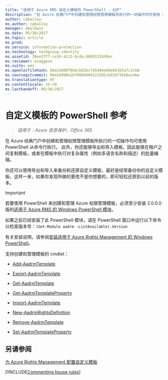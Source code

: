 ```yaml
---
title: "适用于 Azure RMS 自定义模板的 PowerShell - AIP"
description: "在 Azure 经典门户中创建和管理权限管理模板所执行的一切操作均可使用 PowerShell 从命令行执行。 此外，你还能够导出和导入模板，因此能够在租户之间复制模板，或者在模板中执行对复杂属性（例如多语言名称和描述）的批量编辑。"
author: cabailey
ms.author: cabailey
manager: mbaldwin
ms.date: 05/30/2017
ms.topic: article
ms.prod: 
ms.service: information-protection
ms.technology: techgroup-identity
ms.assetid: 30ee2f77-ce16-4113-bcda-6089131849ec
ms.reviewer: esaggese
ms.suite: ems
ms.openlocfilehash: 8da24d00f6b6cb62bc745404e68e691b5afc2cb8
ms.sourcegitcommit: 04eb4990e2bf0004684221592cb93df35e6acebe
ms.translationtype: HT
ms.contentlocale: zh-CN
ms.lasthandoff: 06/30/2017
---
```

<a id="powershell-reference-for-custom-templates" class="xliff"></a>

# 自定义模板的 PowerShell 参考

>*适用于：Azure 信息保护、Office 365*

在 Azure 经典门户中创建和管理权限管理模板所执行的一切操作均可使用 PowerShell 从命令行执行。 此外，你还能够导出和导入模板，因此能够在租户之间复制模板，或者在模板中执行对复杂属性（例如多语言名称和描述）的批量编辑。

你还可以使用导出和导入来备份和还原自定义模板，最好是经常备份你的自定义模板，这样一来，如果你发现所做的更改不是你想要的，即可轻松还原到以前的版本。

> [!IMPORTANT]
> 若要使用 PowerShell 来创建和管理 Azure 权限管理模板，必须至少安装 2.0.0.0 版的[适用于 Azure RMS 的 Windows PowerShell 模块](https://go.microsoft.com/fwlink/?LinkId=257721)。
> 
> 如果之前已经安装了此 PowerShell 模块，请在 PowerShell 窗口中运行以下命令以检查版本号：`(Get-Module aadrm -ListAvailable).Version`

有关安装说明，请参阅[安装适用于 Azure Rights Management 的 Windows PowerShell](install-powershell.md)。

支持创建和管理模板的 cmdlet：

- [Add-AadrmTemplate](/powershell/module/aadrm/add-aadrmtemplate)

- [Export-AadrmTemplate](/powershell/module/aadrm/export-aadrmtemplate)

- [Get-AadrmTemplate](/powershell/module/aadrm/get-aadrmtemplate)

- [Get-AadrmTemplateProperty](/powershell/module/aadrm/get-aadrmtemplateproperty)

- [Import-AadrmTemplate](/powershell/module/aadrm/import-aadrmtemplate)

- [New-AadrmRightsDefinition](/powershell/module/aadrm/new-aadrmrightsdefinition)

- [Remove-AadrmTemplate](/powershell/module/aadrm/remove-aadrmtemplate)

- [Set-AadrmTemplateProperty](/powershell/module/aadrm/set-aadrmtemplateproperty)



<a id="see-also" class="xliff"></a>

## 另请参阅
[为 Azure Rights Management 配置自定义模板](configure-custom-templates.md)

[!INCLUDE[Commenting house rules](../includes/houserules.md)]
